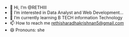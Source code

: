 - 👋 Hi, I’m @RETHIII
- 👀 I’m interested in Data Analyst and Web Development...
- 🌱 I’m currently learning B TECH information Technology
- 📫 How to reach me rethisharadhakrishnan5@gmail.com
- 😄 Pronouns: she 

<!---
RETHIII/RETHIII is a ✨ special ✨ repository because its `README.md` (this file) appears on your GitHub profile.
You can click the Preview link to take a look at your changes.
--->
